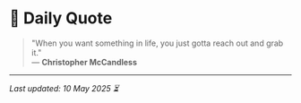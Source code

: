 # 📜 Daily Quote

> "When you want something in life, you just gotta reach out and grab it."  
> — **Christopher McCandless**

---

_Last updated: 10 May 2025 ⏳_
